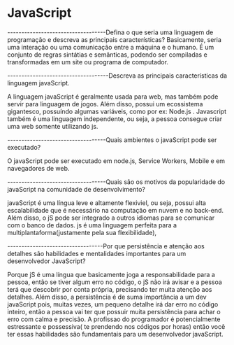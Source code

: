 # JavaScript 

-----------------------------------Defina o que seria uma linguagem de programação e descreva as principais características?
Basicamente, seria uma interação ou uma comunicação entre a máquina e o humano. É um conjunto de regras sintátias e semânticas, podendo ser compiladas e transformadas em um site ou programa de computador.

------------------------------------Descreva as principais características da linguagem javaScript.

A linguagem javaScript é geralmente usada para web, mas também pode servir para linguagem de jogos. Além disso, possui um ecossistema gigantesco, possuíndo algumas variáveis, como por ex: Node.js  . Javascript também é uma linguagem independente, ou seja, a pessoa consegue criar uma web somente utilizando js.

-----------------------------------Quais ambientes o javaScript pode ser executado?

O javaScript pode ser executado em node.js, Service Workers, Mobile e em navegadores de web.


-----------------------------------Quais são os motivos da popularidade do javaScript na comunidade de desenvolvimento?

javaScript é uma língua  leve e altamente flexiviel, ou seja, possui alta escalabilidade que é necessário na computação em nuvem e no back-end. Além disso, o jS pode ser integrado a outros idiomas para se comunicar com o banco de dados. js é uma linguagem perfeita para a multiplantaforma(justamente pela sua flexibilidade),


----------------------------------Por que persistência e atenção aos detalhes são habilidades e mentalidades importantes para um desenvolvedor JavaScript?

Porque jS é uma língua que basicamente joga a responsabilidade para a pessoa, então se tiver algum erro no código, o jS não irá avisar e a pessoa terá que descobrir por conta própria, precisando ter muita atenção aos detalhes. Além disso, a persistência é de suma importância a um dev javaScript pois, muitas vezes, um pequeno detalhe irá dar erro no código inteiro, então a pessoa vai ter que possuir muita persistência para achar o erro com calma e precisão. A profissao do programador é potencialmente estressante e possessiva( te prendendo nos códigos por horas) então você ter essas habilidades são fundamentais para um desenvolvedor javaScript.



